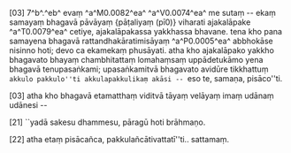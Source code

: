 [03] 7^b^.^eb^ evaṃ ^a^M0.0082^ea^ ^a^V0.0074^ea^ me sutaṃ --   ekaṃ samayaṃ bhagavā pāvāyaṃ {pāṭaliyaṃ (pī0)}   viharati ajakalāpake ^a^T0.0079^ea^ cetiye, ajakalāpakassa yakkhassa bhavane.  tena kho pana samayena bhagavā rattandhakāratimisāyaṃ ^a^P0.0005^ea^  abbhokāse nisinno hoti; devo ca ekamekaṃ phusāyati. atha kho  ajakalāpako yakkho bhagavato bhayaṃ chambhitattaṃ lomahaṃsaṃ uppādetukāmo  yena bhagavā tenupasaṅkami; upasaṅkamitvā bhagavato avidūre tikkhattuṃ  ``akkulo pakkulo''ti akkulapakkulikaṃ akāsi -- ``eso te,  samaṇa, pisāco''ti.

[03] atha kho bhagavā etamatthaṃ viditvā tāyaṃ velāyaṃ imaṃ udānaṃ  udānesi --

[21] ``yadā sakesu dhammesu, pāragū hoti brāhmaṇo.

[22] atha etaṃ pisācañca, pakkulañcātivattatī''ti.. sattamaṃ.